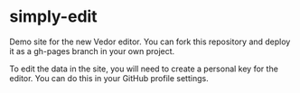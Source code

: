# simply-edit
Demo site for the new Vedor editor. You can fork this repository and deploy it as a gh-pages branch in your own project.

To edit the data in the site, you will need to create a personal key for the editor. You can do this in your GitHub profile settings.
